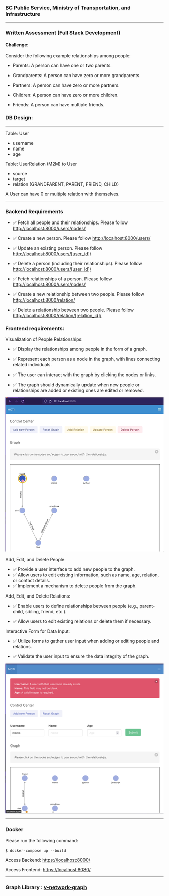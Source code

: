 ### BC Public Service, Ministry of Transportation, and Infrastructure
---

### Written Assessment (Full Stack Development)

#### Challenge:

Consider the following example relationships among people:


- Parents: A person can have one or two parents.

- Grandparents: A person can have zero or more grandparents.

- Partners: A person can have zero or more partners.

- Children: A person can have zero or more children.

- Friends: A person can have multiple friends.



### DB Design:
---

Table: User

- username
- name
- age


Table: UserRelation (M2M) to User

- source
- target
- relation (GRANDPARENT, PARENT, FRIEND, CHILD)

A User can have 0 or multiple relation with themselves.

---

### Backend Requirements

- ✅ Fetch all people and their relationships.
Please follow [http://localhost:8000/users/nodes/](http://localhost:8000/users/nodes/)

- ✅ Create a new person.
Please follow [http://localhost:8000/users/](http://localhost:8000/users/)

- ✅ Update an existing person.
Please follow [http://localhost:8000/users/[user_id]/](http://localhost:8000/users/1/)
- ✅ Delete a person (including their relationships).
Please follow [http://localhost:8000/users/[user_id]/](http://localhost:8000/users/1/)
- ✅ Fetch relationships of a person.
Please follow [http://localhost:8000/users/nodes/](http://localhost:8000/users/nodes/)
- ✅ Create a new relationship between two people.
Please follow [http://localhost:8000/relation/](http://localhost:8000/relation/)

- ✅ Delete a relationship between two people.
Please follow [http://localhost:8000/relation/[relation_id]/](http://localhost:8000/relation/1/)


### Frontend requirements:

Visualization of People Relationships:

- ✅ Display the relationships among people in the form of a graph.


- ✅ Represent each person as a node in the graph, with lines connecting related individuals.

- ✅ The user can interact with the graph by clicking the nodes or links.

- ✅ The graph should dynamically update when new people or relationships are added or existing ones are edited or removed.

![Working Graph](./docs/3.gif)

Add, Edit, and Delete People:

- ✅ Provide a user interface to add new people to the graph.
- ✅ Allow users to edit existing information, such as name, age, relation, or contact details.
- ✅ Implement a mechanism to delete people from the graph.


Add, Edit, and Delete Relations:

- ✅ Enable users to define relationships between people (e.g., parent-child, sibling, friend, etc.).

- ✅ Allow users to edit existing relations or delete them if necessary.


Interactive Form for Data Input:

- ✅ Utilize forms to gather user input when adding or editing people and relations.

- ✅ Validate the user input to ensure the data integrity of the graph.

![Working Graph](./docs/4.png)

---

### Docker

Please run the following command:

`$ docker-compose up --build`

Access Backend: [https://localhost:8000/](https://localhost:8000/)

Access Frontend: [https://localhost:8080/](https://localhost:8080/)

---

### Graph Library : [v-network-graph](https://dash14.github.io/v-network-graph/)

